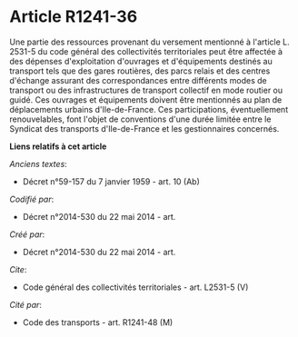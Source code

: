 # Article R1241-36

Une partie des ressources provenant du versement mentionné à l'article L. 2531-5 du code général des collectivités
territoriales peut être affectée à des dépenses d'exploitation d'ouvrages et d'équipements destinés au transport tels que des
gares routières, des parcs relais et des centres d'échange assurant des correspondances entre différents modes de transport
ou des infrastructures de transport collectif en mode routier ou guidé. Ces ouvrages et équipements doivent être mentionnés
au plan de déplacements urbains d'Ile-de-France. Ces participations, éventuellement renouvelables, font l'objet de
conventions d'une durée limitée entre le Syndicat des transports d'Ile-de-France et les gestionnaires concernés.

**Liens relatifs à cet article**

_Anciens textes_:

  - Décret n°59-157 du 7 janvier 1959 - art. 10 (Ab)

_Codifié par_:

  - Décret n°2014-530 du 22 mai 2014 - art.

_Créé par_:

  - Décret n°2014-530 du 22 mai 2014 - art.

_Cite_:

  - Code général des collectivités territoriales - art. L2531-5 (V)

_Cité par_:

  - Code des transports - art. R1241-48 (M)
